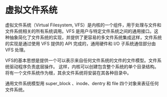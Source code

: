 # 虚拟文件系统
虚拟文件系统（Virtual Filesystem, VFS）是内核的一个组件，用于处理与文件和文件系统相关的所有系统调用。VFS 是用户与特定文件系统之间的通用接口。这种抽象简化了文件系统的实现，并提供了更容易的多文件系统集成这样，文件系统的实现是通过使用 VFS 提供的 API 完成的，通用硬件和 I/O 子系统通信部分由 VFS 处理。

VFS的基本思想是提供一个可以表示来自任何文件系统的文件的文件模型。文件系统驱动程序负责底层操作。 这样，内核可以创建包含整个系统的单个目录结构。将有一个文件系统作为根，其余文件系统将安装在其各种目录中。

通用文件系统模型用 super_block 、inode、dentry 和 file 四个对象来表征任何文件系统。
